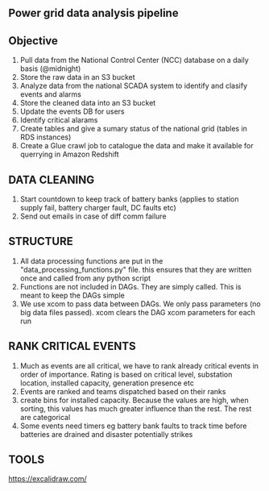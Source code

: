 ## Power grid data analysis pipeline

## Objective
1. Pull data from the National Control Center (NCC) database on a daily basis (@midnight)
2. Store the raw data in an S3 bucket
3. Analyze data from the national SCADA system to identify and clasify events and alarms 
4. Store the cleaned data into an S3 bucket
5. Update the events DB for users
6. Identify critical alarams
7. Create tables and give a sumary status of the national grid (tables in RDS instances)
8. Create a Glue crawl job to catalogue the data and make it available for querrying in Amazon Redshift

## DATA CLEANING
1. Start countdown to keep track of battery banks (applies to station supply fail, battery charger fault,
DC faults etc)
2. Send out emails in case of diff comm failure

## STRUCTURE
1. All data processing functions are put in the "data_processing_functions.py" file. this ensures that they
are written once and called from any python script
2. Functions are not included in DAGs. They are simply called. This is meant to keep the DAGs simple
3. We use xcom to pass data between DAGs. We only pass parameters (no big data files passed). xcom clears
the DAG xcom parameters for each run

## RANK CRITICAL EVENTS
1. Much as events are all critical, we have to rank already critical events in order of importance.
Rating is based on critical level, substation location, installed capacity, generation presence etc
2. Events are ranked and teams dispatched based on their ranks
3. create bins for installed capacity. Because the values are high, when sorting, this values has much
greater influence than the rest. The rest are categorical
3. Some events need timers eg battery bank faults to track time before batteries are drained and disaster 
potentially strikes
## TOOLS
https://excalidraw.com/